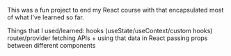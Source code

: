 This was a fun project to end my React course with that encapsulated 
most of what I've learned so far.

Things that I used/learned: 
    hooks (useState/useContext/custom hooks)
    router/provider
    fetching APIs + using that data in React
    passing props between different components